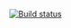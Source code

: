 [![Build status](https://ci.appveyor.com/api/projects/status/e8j4fqlj87kg9lwy?svg=true)](https://ci.appveyor.com/project/TanyaSailor/postmanecho-1-2-3)
